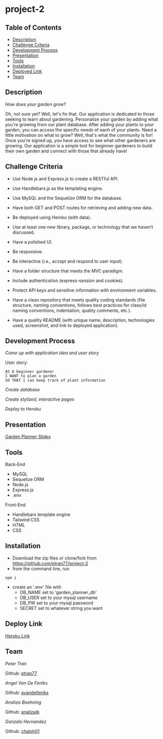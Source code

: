 # project-2

## Table of Contents

- [Description](#description)
- [Challenge Criteria](#challenge-criteria)
- [Development Process](#development-process)
- [Presentation](#presentation)
- [Tools](#tools)
- [Installation](#installation)
- [Deployed Link](#link)
- [Team](#team)

## Description

_*How does your garden grow?*_

Oh, not sure yet? Well, let's fix that. Our application is dedicated to those seeking to learn about gardening. Personalize your garden by adding what you're growing from our plant database. After adding your plants to your garden, you can access the specific needs of each of your plants.
Need a little motivation on what to grow? Well, that's what the community is for! Once you're signed up, you have access to see what other gardeners are growing.
Our application is a simple tool for beginner gardeners to build their own garden and connect with those that already have!

## Challenge Criteria

- Use Node.js and Express.js to create a RESTful API.

- Use Handlebars.js as the templating engine.

- Use MySQL and the Sequelize ORM for the database.

- Have both GET and POST routes for retrieving and adding new data.

- Be deployed using Heroku (with data).

- Use at least one new library, package, or technology that we haven’t discussed.

- Have a polished UI.

- Be responsive.

- Be interactive (i.e., accept and respond to user input).

- Have a folder structure that meets the MVC paradigm.

- Include authentication (express-session and cookies).

- Protect API keys and sensitive information with environment variables.

- Have a clean repository that meets quality coding standards (file structure, naming conventions, follows best practices for class/id naming conventions, indentation, quality comments, etc.).

- Have a quality README (with unique name, description, technologies used, screenshot, and link to deployed application).

## Development Process

_Come up with application idea and user story_

User story:

```
AS A beginner gardener
I WANT to plan a garden
SO THAT I can keep track of plant information
```

_Create database_

_Create stylized, interactive pages_

_Deploy to Heroku_

## Presentation

[Garden Planner Slides](https://docs.google.com/presentation/d/1SDK5P7pPKacl9kHSVmECmvhrcDqN86WU9VKHXsJtzis/edit?usp=sharing)

## Tools

Back-End

- MySQL
- Sequelize ORM
- Node.js
- Express.js
- .env

Front-End

- Handlebars template engine
- Tailwind CSS
- HTML
- CSS

## Installation

- Download the zip files or clone/fork from https://github.com/ptran77/project-2
- from the command line, run

```
npm i
```

- create an '.env' file with
  - DB_NAME set to 'garden_planner_db'
  - DB_USER set to your mysql username
  - DB_PW set to your mysql password
  - SECRET set to whatever string you want

## Deploy Link

[Heroku Link](https://garden-planner-90482.herokuapp.com/)

## Team

_Peter Tran_

Github: [ptran77](https://github.com/ptran77)

_Angel Van De Feniks_

Github: [avandefeniks](https://github.com/avandefeniks)

_Analiza Boehning_

Github: [analizajb](https://github.com/analizajb)

_Gonzalo Hernandez_

Github: [chaloh01](https://github.com/chalo01)
